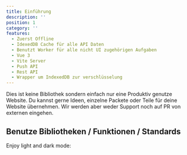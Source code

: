 ```yaml
---
title: Einführung
description: ''
position: 1
category: ''
features:
  - Zuerst Offline
  - IdexedDB Cache für alle API Daten
  - Benutzt Worker für alle nicht UI zugehörigen Aufgaben
  - Vue 3
  - Vite Server
  - Push API
  - Rest API
  - Wrapper um IndexedDB zur verschlüsselung
---
```


<!-- <img src="/preview.png" class="light-img" width="1280" height="640" alt=""/> -->
<!-- <img src="/preview-dark.png" class="dark-img" width="1280" height="640" alt=""/> -->


<alert type="info">

Dies ist keine Bibliothek sondern einfach nur eine Produktiv genutze Website. Du kannst gerne Ideen, einzelne Packete oder Teile für deine Website übernehmen. Wir werden aber weder Support noch auf PR von externen eingehen.

</alert>

## Benutze Bibliotheken / Funktionen / Standards

<list :items="features"></list>

<p class="flex items-center">Enjoy light and dark mode:&nbsp;<app-color-switcher class="inline-flex ml-2"></app-color-switcher></p>
